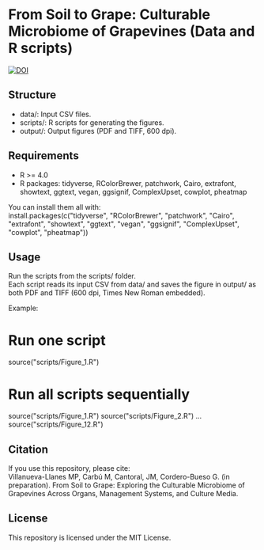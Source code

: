 # From Soil to Grape: Culturable Microbiome of  Grapevines (Data and R scripts)

[![DOI](https://zenodo.org/badge/DOI/10.5281/zenodo.16947382.svg)](https://doi.org/10.5281/zenodo.16947382)

## Structure
- data/: Input CSV files.  
- scripts/: R scripts for generating the figures.  
- output/: Output figures (PDF and TIFF, 600 dpi).  

## Requirements
- R >= 4.0  
- R packages: tidyverse, RColorBrewer, patchwork, Cairo, extrafont, showtext, ggtext, vegan, ggsignif, ComplexUpset, cowplot, pheatmap  

You can install them all with:  
install.packages(c("tidyverse", "RColorBrewer", "patchwork", "Cairo",
                   "extrafont", "showtext", "ggtext", "vegan",
                   "ggsignif", "ComplexUpset", "cowplot", "pheatmap"))

## Usage
Run the scripts from the scripts/ folder.  
Each script reads its input CSV from data/ and saves the figure in output/ as both PDF and TIFF (600 dpi, Times New Roman embedded).  

Example:
# Run one script
source("scripts/Figure_1.R")

# Run all scripts sequentially
source("scripts/Figure_1.R")
source("scripts/Figure_2.R")
...
source("scripts/Figure_12.R")

## Citation
If you use this repository, please cite:  
Villanueva-Llanes MP, Carbú M, Cantoral, JM, Cordero-Bueso G. (in preparation). From Soil to Grape: Exploring the Culturable Microbiome of Grapevines Across Organs, Management Systems, and Culture Media.

## License
This repository is licensed under the MIT License.
